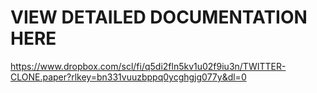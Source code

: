 # VIEW DETAILED DOCUMENTATION HERE
https://www.dropbox.com/scl/fi/q5di2fln5kv1u02f9iu3n/TWITTER-CLONE.paper?rlkey=bn331vuuzbppq0ycghgjg077y&dl=0
